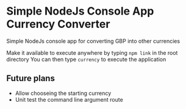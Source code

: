 # Simple NodeJs Console App Currency Converter
Simple NodeJs console app for converting GBP into other currencies

Make it available to execute anywhere by typing `npm link` in the root directory
You can then type `currency` to execute the application

## Future plans
* Allow chooseing the starting currency
* Unit test the command line argument route

